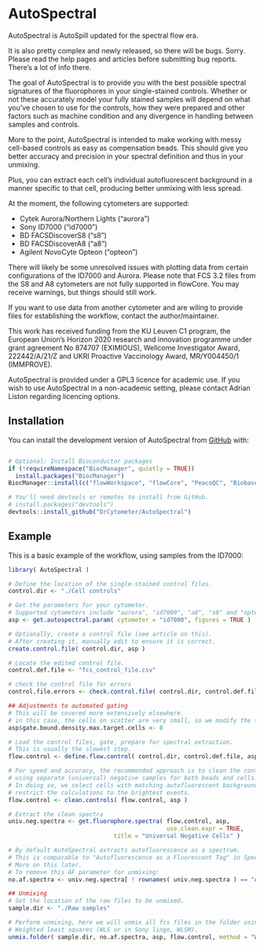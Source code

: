 
<!-- README.md is generated from README.Rmd. Please edit that file -->

# AutoSpectral

<!-- badges: start -->

<!-- badges: end -->

AutoSpectral is AutoSpill updated for the spectral flow era.

It is also pretty complex and newly released, so there will be bugs.
Sorry. Please read the help pages and articles before submitting bug
reports. There’s a lot of info there.

The goal of AutoSpectral is to provide you with the best possible
spectral signatures of the fluorophores in your single-stained controls.
Whether or not these accurately model your fully stained samples will
depend on what you’ve chosen to use for the controls, how they were
prepared and other factors such as machine condition and any divergence
in handling between samples and controls.

More to the point, AutoSpectral is intended to make working with messy
cell-based controls as easy as compensation beads. This should give you
better accuracy and precision in your spectral definition and thus in
your unmixing.

Plus, you can extract each cell’s individual autofluorescent background
in a manner specific to that cell, producing better unmixing with less
spread.

At the moment, the following cytometers are supported:

- Cytek Aurora/Northern Lights (“aurora”)
- Sony ID7000 (“id7000”)
- BD FACSDiscoverS8 (“s8”)
- BD FACSDiscoverA8 (“a8”)
- Agilent NovoCyte Opteon (“opteon”)

There will likely be some unresolved issues with plotting data from
certain configurations of the ID7000 and Aurora. Please note that FCS
3.2 files from the S8 and A8 cytometers are not fully supported in
flowCore. You may receive warnings, but things should still work.

If you want to use data from another cytometer and are wiling to provide
files for establishing the workflow, contact the author/maintainer.

This work has received funding from the KU Leuven C1 program, the
European Union’s Horizon 2020 research and innovation programme under
grant agreement No 874707 (EXIMIOUS), Wellcome Investigator Award,
222442/A/21/Z and UKRI Proactive Vaccinology Award, MR/Y004450/1
(IMMPROVE).

AutoSpectral is provided under a GPL3 licence for academic use. If you
wish to use AutoSpectral in a non-academic setting, please contact
Adrian Liston regarding licencing options.

## Installation

You can install the development version of AutoSpectral from
[GitHub](https://github.com/) with:

``` r

# Optional: Install Bioconductor packages
if (!requireNamespace("BiocManager", quietly = TRUE))
  install.packages("BiocManager")
BiocManager::install(c("flowWorkspace", "flowCore", "PeacoQC", "Biobase"))

# You'll need devtools or remotes to install from GitHub.
# install.packages("devtools")
devtools::install_github("DrCytometer/AutoSpectral")
```

## Example

This is a basic example of the workflow, using samples from the ID7000:

``` r
library( AutoSpectral )

# Define the location of the single-stained control files.
control.dir <- "./Cell controls"

# Get the parameters for your cytometer.
# Supported cytometers include "aurora", "id7000", "a8", "s8" and "opteon".
asp <- get.autospectral.param( cytometer = "id7000", figures = TRUE )

# Optionally, create a control file (see article on this).
# After creating it, manually edit to ensure it is correct.
create.control.file( control.dir, asp )

# Locate the edited control file.
control.def.file <- "fcs_control_file.csv"

# check the control file for errors
control.file.errors <- check.control.file( control.dir, control.def.file, asp )

## Adjustments to automated gating
# This will be covered more extensively elsewhere.
# in this case, the cells on scatter are very small, so we modify the target.
asp$gate.bound.density.max.target.cells <- 0

# Load the control files, gate, prepare for spectral extraction.
# This is usually the slowest step.
flow.control <- define.flow.control( control.dir, control.def.file, asp )

# For speed and accuracy, the recommended approach is to clean the controls
# using separate (universal) negative samples for both beads and cells.
# In doing so, we select cells with matching autofluorescent background and
# restrict the calculations to the brightest events.
flow.control <- clean.controls( flow.control, asp )

# Extract the clean spectra
univ.neg.spectra <- get.fluorophore.spectra( flow.control, asp,  
                                             use.clean.expr = TRUE,
                              title = "Universal Negative Cells" )

# By default AutoSpectral extracts autofluorescence as a spectrum.
# This is comparable to "Autofluorescence as a Fluorescent Tag" in SpectroFlo
# More on this later.
# To remove this AF parameter for unmixing:
no.af.spectra <- univ.neg.spectra[ ! rownames( univ.neg.spectra ) == "AF", ]

## Unmixing
# Set the location of the raw files to be unmixed.
sample.dir <- "./Raw samples"

# Perform unmixing, here we will unmix all fcs files in the folder using 
# Weighted least squares (WLS or in Sony lingo, WLSM).
unmix.folder( sample.dir, no.af.spectra, asp, flow.control, method = "WLS" )
```
